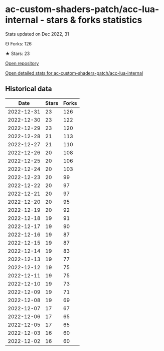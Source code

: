 # ac-custom-shaders-patch/acc-lua-internal - stars & forks statistics

Stats updated on Dec 2022, 31

☋ Forks: 126

★ Stars: 23

[Open repository](https://github.com/ac-custom-shaders-patch/acc-lua-internal)

[Open detailed stats for ac-custom-shaders-patch/acc-lua-internal](https://reviewgithub.com/rep/ac-custom-shaders-patch/acc-lua-internal)

## Historical data
| Date | Stars | Forks |
|------|-------|-------|
| 2022-12-31 | 23 | 126 | 
| 2022-12-30 | 23 | 122 | 
| 2022-12-29 | 23 | 120 | 
| 2022-12-28 | 21 | 113 | 
| 2022-12-27 | 21 | 110 | 
| 2022-12-26 | 20 | 108 | 
| 2022-12-25 | 20 | 106 | 
| 2022-12-24 | 20 | 103 | 
| 2022-12-23 | 20 | 99 | 
| 2022-12-22 | 20 | 97 | 
| 2022-12-21 | 20 | 97 | 
| 2022-12-20 | 20 | 95 | 
| 2022-12-19 | 20 | 92 | 
| 2022-12-18 | 19 | 91 | 
| 2022-12-17 | 19 | 90 | 
| 2022-12-16 | 19 | 87 | 
| 2022-12-15 | 19 | 87 | 
| 2022-12-14 | 19 | 83 | 
| 2022-12-13 | 19 | 77 | 
| 2022-12-12 | 19 | 75 | 
| 2022-12-11 | 19 | 75 | 
| 2022-12-10 | 19 | 73 | 
| 2022-12-09 | 19 | 71 | 
| 2022-12-08 | 19 | 69 | 
| 2022-12-07 | 17 | 67 | 
| 2022-12-06 | 17 | 65 | 
| 2022-12-05 | 17 | 65 | 
| 2022-12-03 | 16 | 60 | 
| 2022-12-02 | 16 | 60 | 


